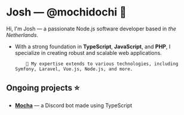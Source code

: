 # Josh &mdash; @mochidochi 📌

Hi, I'm Josh &mdash; a passionate Node.js software developer based in _the Netherlands_. 

- With a strong foundation in **TypeScript**, **JavaScript**, and **PHP**, I specialize in creating robust and scalable web applications. 


          🌱 My expertise extends to various technologies, including Symfony, Laravel, Vue.js, Node.js, and more. 

## Ongoing projects ⭐

- **[Mocha](https://github.com/mochidochi/Chocolate)** &mdash; a Discord bot made using TypeScript
